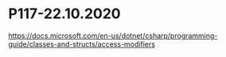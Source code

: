 # P117-22.10.2020

https://docs.microsoft.com/en-us/dotnet/csharp/programming-guide/classes-and-structs/access-modifiers
